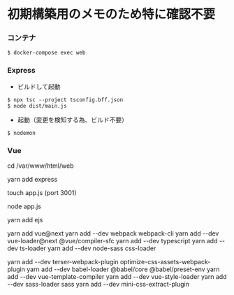 # 初期構築用のメモのため特に確認不要

### コンテナ
```
$ docker-compose exec web
```

### Express
- ビルドして起動

```
$ npx tsc --project tsconfig.bff.json
$ node dist/main.js
```

- 起動（変更を検知する為、ビルド不要）

```
$ nodemon
```

### Vue


cd /var/www/html/web

yarn add express

touch app.js (port 3001)

node app.js

yarn add ejs


yarn add vue@next
yarn add --dev webpack webpack-cli
yarn add --dev vue-loader@next @vue/compiler-sfc
yarn add --dev typescript
yarn add --dev ts-loader
yarn add --dev node-sass css-loader

yarn add --dev terser-webpack-plugin optimize-css-assets-webpack-plugin
yarn add --dev babel-loader @babel/core @babel/preset-env 
yarn add --dev vue-template-compiler
yarn add --dev vue-style-loader
yarn add --dev sass-loader sass
yarn add --dev mini-css-extract-plugin